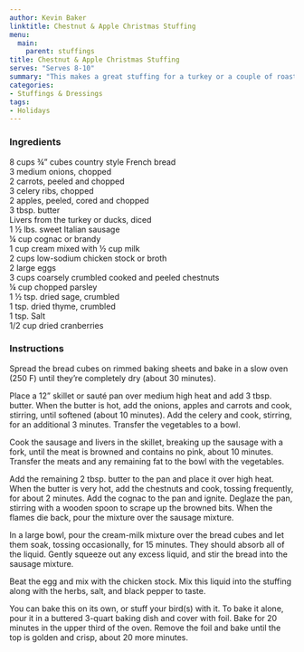 ```yaml
---
author: Kevin Baker
linktitle: Chestnut & Apple Christmas Stuffing
menu:
  main:
    parent: stuffings
title: Chestnut & Apple Christmas Stuffing
serves: "Serves 8-10"
summary: "This makes a great stuffing for a turkey or a couple of roasted ducks or chickens."
categories:
- Stuffings & Dressings
tags:
- Holidays
---
```

### Ingredients

<div class="ingredient-list">

8 cups ¾” cubes country style French bread  
3 medium onions, chopped  
2 carrots, peeled and chopped  
3 celery ribs, chopped  
2 apples, peeled, cored and chopped  
3 tbsp. butter  
Livers from the turkey or ducks, diced  
1 ½ lbs. sweet Italian sausage  
¼ cup cognac or brandy  
1 cup cream mixed with ½ cup milk  
2 cups low-sodium chicken stock or broth  
2 large eggs  
3 cups coarsely crumbled cooked and peeled chestnuts  
¼ cup chopped parsley  
1 ½ tsp. dried sage, crumbled  
1 tsp. dried thyme, crumbled  
1 tsp. Salt  
1/2 cup dried cranberries  

</div>

### Instructions
Spread the bread cubes on rimmed baking sheets and bake in a slow oven (250 F) until they’re completely dry (about 30 minutes).

Place a 12” skillet or sauté pan over medium high heat and add 3 tbsp. butter. When the butter is hot, add the onions, apples and carrots and cook, stirring, until softened (about 10 minutes). Add the celery and cook, stirring, for an additional 3 minutes.  Transfer the vegetables to a bowl.

Cook the sausage and livers in the skillet, breaking up the sausage with a fork, until the meat is browned and contains no pink, about 10 minutes. Transfer the meats and any remaining fat to the bowl with the vegetables.

Add the remaining 2 tbsp. butter to the pan and place it over high heat. When the butter is very hot, add the chestnuts and cook, tossing frequently, for about 2 minutes. Add the cognac to the pan and ignite.  Deglaze the pan, stirring with a wooden spoon to scrape up the browned bits.  When the flames die back, pour the mixture over the sausage mixture.

In a large bowl, pour the cream-milk mixture over the bread cubes and let them soak, tossing occasionally, for 15 minutes. They should absorb all of the liquid. Gently squeeze out any excess liquid, and stir the bread into the sausage mixture.

Beat the egg and mix with the chicken stock. Mix this liquid into the stuffing along with the herbs, salt, and black pepper to taste.

You can bake this on its own, or stuff your bird(s) with it.  To bake it alone, pour it in a buttered 3-quart baking dish and cover with foil. Bake for 20 minutes in the upper third of the oven. Remove the foil and bake until the top is golden and crisp, about 20 more minutes.